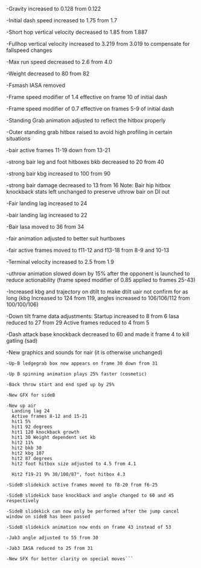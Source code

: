 -Gravity increased to 0.128 from 0.122

-Initial dash speed increased to 1.75 from 1.7

-Short hop vertical velocity decreased to 1.85 from 1.887

-Fullhop vertical velocity increased to 3.219 from 3.019 to compensate for fallspeed changes

-Max run speed decreased to 2.6 from 4.0

-Weight decreased to 80 from 82

-Fsmash IASA removed

-Frame speed modifier of 1.4 effective on frame 10 of initial dash

-Frame speed modifier of 0.7 effective on frames 5-9 of initial dash

-Standing Grab animation adjusted to reflect the hitbox properly

-Outer standing grab hitbox raised to avoid high profiling in certain situations

-bair active frames 11-19 down from 13-21

-strong bair leg and foot hitboxes bkb decreased to 20 from 40

-strong bair kbg increased to 100 from 90

-strong bair damage decreased to 13 from 16
  Note: Bair hip hitbox knockback stats left unchanged to preserve uthrow bair on DI out

-Fair landing lag increased to 24

-bair landing lag increased to 22

-Bair Iasa moved to 36 from 34

-fair animation adjusted to better suit hurtboxes

-fair active frames moved to f11-12 and f13-18 from 8-9 and 10-13

-Terminal velocity increased to 2.5 from 1.9

-uthrow animation slowed down by 15% after the opponent is launched to reduce actionability (frame speed modifier of 0.85 applied to frames 25-43)

-Increased kbg and trajectory on dtilt to make dtilt uair not confirm for as long (kbg Increased to 124 from 119, angles increased to 106/106/112 from 100/100/106)

-Down tilt frame data adjustments:
        Startup increased to 8 from 6
        Iasa reduced to 27 from 29
        Active frames reduced to 4           from 5 

-Dash attack base knockback decreased to 60 and made it frame 4 to kill gatling (sad)

-New graphics and sounds for nair (it is otherwise unchanged)

```
-Up-B ledgegrab box now appears on frame 30 down from 31

-Up B spinning animation plays 25% faster (cosmetic)

-Back throw start and end sped up by 25%

-New GFX for sideB

-New up air
  Landing lag 24
  Active frames 8-12 and 15-21
  hit1 5%
  hit1 92 degrees
  hit1 120 knockback growth
  hit1 30 Weight dependent set kb
  hit2 11%
  hit2 bkb 30
  hit2 kbg 107
  hit2 87 degrees
  hit2 foot hitbox size adjusted to 4.5 from 4.1

  Hit2 f19-21 9% 30/100/87°, foot hitbox 4.3

-SideB slidekick active frames moved to f8-20 from f6-25

-SideB slidekick base knockback and angle changed to 60 and 45 respectively 

-SideB slidekick can now only be performed after the jump cancel window on sideB has been passed

-SideB slidekick animation now ends on frame 43 instead of 53

-Jab3 angle adjusted to 55 from 30

-Jab3 IASA reduced to 25 from 31

-New SFX for better clarity on special moves```
